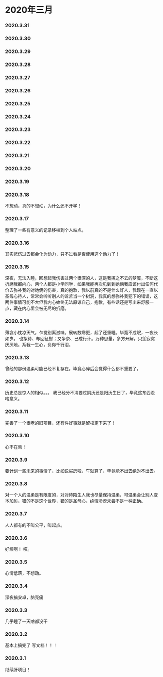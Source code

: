 # 2020年三月

### 2020.3.31
### 2020.3.30 
### 2020.3.29 
### 2020.3.28 
### 2020.3.27
### 2020.3.26 
### 2020.3.25 
### 2020.3.24 
### 2020.3.23 
### 2020.3.22 
### 2020.3.21 
### 2020.3.20 
### 2020.3.19 
### 2020.3.18
不想动，真的不想动，为什么还不开学！
### 2020.3.17 
整理了一些有意义的记录移植到个人站点。 
### 2020.3.16
其实悲伤过去都会化为动力，只不过看是否使用这个动力了！
### 2020.3.15
深夜，无法入睡，回想起我伤害过两个很深的人，这是我挥之不去的梦魇，不断这折磨我都内心，两个人都是小学同学，如果我能再次见到到她俩我应该付出任何代价去弥补我的对她俩的伤害，真的抱歉，我以前真的不是什么好人，我现在一直以圣母心待人，常常会听听别人的诉苦当一个树洞，我真的想弥补我犯下的错误，这两件事情可能不大但我内心始终无法原谅自己，抱歉，有些话还是写出来舒服一点，藏在内心里会被无尽的折磨。
### 2020.3.14
薄衾小枕凉天气，乍觉别离滋味。展转数寒更，起了还重睡。毕竟不成眠，一夜长如岁。
也拟待、却回征辔；又争奈、已成行计。万种思量，多方开解，只恁寂寞厌厌地。系我一生心，负你千行泪。
### 2020.3.13
曾经的那份温柔可能已经不复存在，毕竟心碎后会觉得什么都不重要了。
### 2020.3.12
历史总是惊人的相似。。。
我已经分不清要过阴历还是阳历生日了，毕竟这东西没啥意义。
### 2020.3.11
完善了一个很老的旧项目，还有件好事就是留校定下来了！
### 2020.3.10
心不在焉！
### 2020.3.9
要计划一些未来的事情了，比如说买房啦，车就算了，毕竟能不出去绝对不出去。
### 2020.3.8
对一个人的温柔是有限度的，对对待陌生人我也尽量保持温柔，可温柔会让别人变本加厉，错的不是这个世界，错的是圣母心，绝情冷漠未尝不是一种正确。
### 2020.3.7
人人都有的不叫公平，叫起点。
### 2020.3.6
好烦啊！ 哎。
### 2020.3.5
心情低落，不想动。
### 2020.3.4
深夜搞安卓，脑壳痛
### 2020.3.3
几乎睡了一天啥都没干 
### 2020.3.2
基本上搞完了 写文档！！！
### 2020.3.1
继续肝项目！
